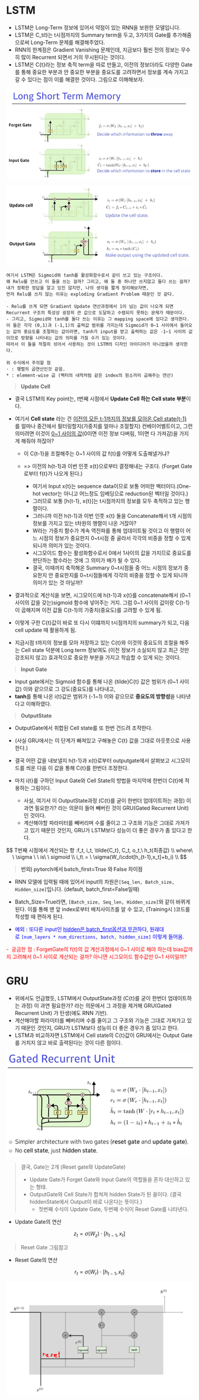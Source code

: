 # LSTM

- LSTM은 Long-Term 정보에 있어서 약점이 있는 RNN을 보완한 모델입니다.
- LSTM은 C_t라는 t시점까지의 Summary term을 두고, 3가지의 Gate를 추가해줌으로써 Long-Term 문제를 해결해주었다.
- RNN의 한계점은 Gradient Vanishing 문제인데, 지금보다 훨씬 전의 정보는 무수히 많이 Recurrent 되면서 거의 무시된다는 것이다.
- LSTM은 C{t}라는 정보 축적 term을 따로 만들고, 이전의 정보더라도 다양한 Gate를 통해 중요한 부분과 안 중요한 부분을 중요도를 고려하면서 정보를 계속 가지고 갈 수 있다는 점이 이를 해결한 것이다. 그림으로 이해해보자.



![image-20210204124237946](LSTM.assets/image-20210204124237946.png)



![image-20210204124816689](LSTM.assets/image-20210204124816689.png)

```
여기서 LSTM은 Sigmoid와 tanh를 활성화함수로서 같이 쓰고 있는 구조이다.
왜 Relu를 안쓰고 이 둘을 쓰는 걸까? 그리고, 왜 둘 중 하나만 쓰지않고 둘다 쓰는 걸까?
내가 정확한 정답을 알고 있진 않지만, 나의 생각을 짧게 정리해보자면,
먼저 Relu를 쓰지 않는 이유는 exploding Gradient Problem 때문인 것 같다.

- Relu를 쓰게 되면 Gradient Update 연산과정에서 1이 넘는 값이 나오게 되면 Recurrent 구조의 특성상 굉장히 큰 값으로 도달하고 수렴되지 못하는 문제가 때문이다.
- 그리고, Sigmoid와 tanh를 둘다 쓰는 이유는 그 mapping space에 있다고 생각한다. 이 둘은 각각 (0,1)과 (-1,1)의 출력값 범위를 가지는데 Sigmoid가 0~1 사이에서 들어오는 값의 중요도를 조절하는 값이라면, tanh가 input을 받고 출력하는 값은 -1~1 사이의 값이므로 방향을 나타내는 값의 의미를 가질 수가 있는 것이다.
따라서 이 둘을 적절히 섞어서 사용하는 것이 LSTM의 디자인 아이디어가 아니었을까 생각한다.

위 수식에서 주의할 점
· : 행렬의 곱연산인것 같음.
* : element-wise 곱 (벡터의 내적처럼 같은 index의 원소끼리 곱해주는 연산)
```



> **Update Cell**

- 결국 LSTM의 Key point는, t번째 시점에서 **Update Cell 하는 Cell state 부분**이다.
- 여기서 **Cell state** 라는 건 <u>이전의 모든 t-1까지의 정보를 모아온 Cell state{t-1}</u> 를 얼마나 중간에서 필터링할지(가중치를 얼마나 조절할지) 컨베이어벨트이고, 그런 의미려면 이것이 <u>0~1 사이의 값</u>(0이면 이전 정보 다버림, 1이면 다 가져감)을 가지게 해줘야 하잖아?
  - 이 C{t-1}을 조절해주는 0~1 사이의 값 f{t}를 어떻게 도출해낼거냐?
  - => 이전의 h{t-1}과 이번 인풋 x{t}으로부터 결정해내는 구조다. (Forget Gate로부터 f{t}가 나오게 된다.)
    
    - 여기서 Input x{t}는 sequence data이므로 보통 어떠한 벡터이다.(One-hot vector는 아니고 어느정도 임베딩으로 reduction된 벡터일 것이다.)
    - 그러므로 보통 [h{t-1}, x{t}]는 t시점까지의 정보를 모두 축적하고 있는 행렬이다.
    - 그러니까 이전 h{t-1}과 이번 인풋 x{t} 둘을 Concatenate해서 t개 시점의 정보를 가지고 있는 t차원의 행렬이 나온 거잖아?
    - W라는 가중치 함수가 계속 역전파를 통해 업데이트될 것이고 이 행렬이 어느 시점의 정보가 중요한지 0~t시점 중 골라서 각각의 비중을 정할 수 있게 되니까 의미가 있는 것이다.
    - 시그모이드 함수는 활성화함수로서 0에서 1사이의 값을 가지므로 중요도를 판단하는 함수라는 것에 그 의미가 배가 될 수 있다.
    - 결국, 이때까지 축적해온 Summary 0~t시점들 중 어느 시점의 정보가 중요한지 안 중요한지를 0~t시점들에게 각각의 비중을 정할 수 있게 되니까 의미가 있는 것 아닐까?
    
  
- 결과적으로 계산식을 보면, 시그모이드에 h{t-1}과 x{t}를 concatenate해서 (0~1사이의 값을 갖는)sigmoid 함수에 넣어주는 거지. 그럼 0~1 사이의 값이랑 C{t-1}이 곱해지며 이전 값들 C{t-1}의 가중치(중요도)를 고려할 수 있게 됨.
- 이렇게 구한 C{t}값이 바로 또 다시 이떄까지 t시점까지의 summary가 되고, 다음 cell update 때 활용하게 됨.
- 지금시점 t까지의 정보를 모아 저장하고 있는 C{t}와 이것의 중요도의 조절을 해주는 Cell state 덕분에 Long term 정보여도 (이전 정보가 소실되지 않고 최근 것만 강조되지 않고) 효과적으로 중요한 부분을 가지고 학습할 수 있게 되는 것이다. 



> **Input Gate**

- Input gate에서는 Sigmoid 함수를 통해 나온 {tilde}C{t} 값은 범위가 (0~1 사이값) 이와 같으므로 그 강도(중요도)를 나타내고,
- **tanh**를 통해 나온 i{t}값은 범위가 (-1~1) 이와 같으므로 **중요도의 방향성**을 나타낸다고 이해하였다.



> **OutputState**

- OutputGate에서 취합된 Cell state를 또 한번 건드려 조작한다.

- (사실 GRU에서는 이 단계가 빠져있고 구해놓은 C{t} 값을 그대로 아웃풋으로 사용한다.)

- 결국 어떤 값을 내보낼지 h{t-1}과 x{t}로부터 outputgate에서 살펴보고 시그모이드를 씌운 다음 이 값을 통해 C{t}를 한번더 조정한다.

- 마치 i{t}를 구하던 Input Gate와 Cell State의 방법을 마지막에 한번더 C{t}에 적용하는 그림이다.

  - 사실, 여기서 이 OutputState과정 (C{t}를 굳이 한번더 업데이트하는 과정) 이 과연 필요한가? 라는 의문이 들어 빼버린 것이 GRU(Gated Recurrent Unit) 인 것이다.
  - 계산해야할 파라미터를 빼버리며 수를 줄이고 그 구조와 기능은 그대로 가져가고 있기 때문인 것인지, GRU가 LSTM보다 성능이 더 좋은 경우가 좀 있다고 한다.

  


$$
T번째 시점에서 계산되는 항 :f_t, i_t, \tilde{C_t}, C_t, o_t,\ h_t(최종값)  \\ 
where\ \  \sigma \ \ is\ \  sigmoid \\
i_t\ = \ \sigma(W_i\cdot[h_{t-1},x_t]+b_i) \\
$$



>  **번외) pytorch에서 batch_first=True 와 False 차이점**

- RNN 모델에 입력될 때에 있어서 input의 차원은`[Seq_len, Batch_size, Hidden_size]`입니다. (default, batch_first=False일때)

- Batch_Size=True라면, `[Batch_size, Seq_len, Hidden_size]`와 같이 바뀌게 된다. 이를 통해 맨 앞 index로부터 배치사이즈를 알 수 있고, (Training시 )코드를 작성할 때 편하게 된다.

- <span style="color:blue">예외 : 또다른 input인 <u>hidden은 batch_first옵션과 무관</u>하다, 원래대로 `[num_layers * num_directions, batch, hidden_size]` 이렇게 들어옴.</span>





<span style="color:red">-  궁금한 점 : ForgetGate의 f{t}의 값 계산과정에서 0~1 사이로 해야 하는데 bias값까지 고려해서 0~1 사이로 계산되는 걸까? 아니면 시그모이드 함수값만 0~1 사이일까?</span>





# GRU

- 위에서도 언급했듯, LSTM에서 OutputState과정 (C{t}를 굳이 한번더 업데이트하는 과정) 이 과연 필요한가? 라는 의문에서 그 과정을 제거해 GRU(Gated Recurrent Unit) 가 탄생(얘도 RNN 기반).
- 계산해야할 파라미터를 빼버리며 수를 줄이고 그 구조와 기능은 그대로 가져가고 있기 때문인 것인지, GRU가 LSTM보다 성능이 더 좋은 경우가 좀 있다고 한다.
- LSTM과 비교하자면 LSTM에서 Cell state의 C{t}값이 GRU에서는 Output Gate를 거치지 않고 바로 출력된다는 것이 다른 점이다.



![image-20210204141401597](LSTM.assets/image-20210204141401597.png)

> 결국, Gate는 2개 (Reset gate와 UpdateGate)
>
> - Update Gate가 Forget Gate와 Input Gate의 역할들을 혼자 대신하고 있는 형태.
> - OutputGate와 Cell State가 합쳐져 hidden State가 된 꼴이다. (결국 hiddenState에서 Output이 바로 나온다는 뜻이다.)
>   - 첫번째 수식이 Update Gate, 두번째 수식이 Reset Gate를 나타낸다.



- Update Gate의 연산

$$
z_t=\sigma(W_z)\cdot[h_{t-1},x_t]
$$



> Reset Gate 그림참고

- Reset Gate의 연산

$$
r_t=\sigma(W_r)\cdot[h_{t-1},x_t]
$$

![image-20210205001322253](LSTM.assets/image-20210205001322253.png)

